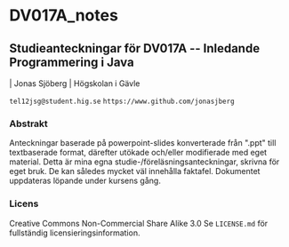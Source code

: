 #  DV017A_notes

## Studieanteckningar för DV017A -- Inledande Programmering i Java

| Jonas Sjöberg
| Högskolan i Gävle

`tel12jsg@student.hig.se`
`https://www.github.com/jonasjberg`


### Abstrakt
Anteckningar baserade på powerpoint-slides konverterade från ".ppt" till
textbaserade format, därefter utökade och/eller modifierade med eget material.
Detta är mina egna studie-/föreläsningsanteckningar, skrivna för eget bruk.  De
kan således mycket väl innehålla faktafel. Dokumentet uppdateras löpande under
kursens gång.

### Licens
Creative Commons Non-Commercial Share Alike 3.0
Se `LICENSE.md` för fullständig licensieringsinformation.

